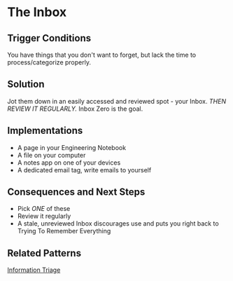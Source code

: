# The Inbox
## Trigger Conditions
You have things that you don't want to forget, but lack the time to process/categorize properly.

## Solution
Jot them down in an easily accessed and reviewed spot - your Inbox.  *THEN REVIEW IT REGULARLY.*  Inbox Zero is the goal.

## Implementations
* A page in your Engineering Notebook
* A file on your computer
* A notes app on one of your devices
* A dedicated email tag, write emails to yourself

## Consequences and Next Steps
* Pick *ONE* of these
* Review it regularly
* A stale, unreviewed Inbox discourages use and puts you right back to Trying To Remember Everything

## Related Patterns
[Information Triage](InformationTriage.md)